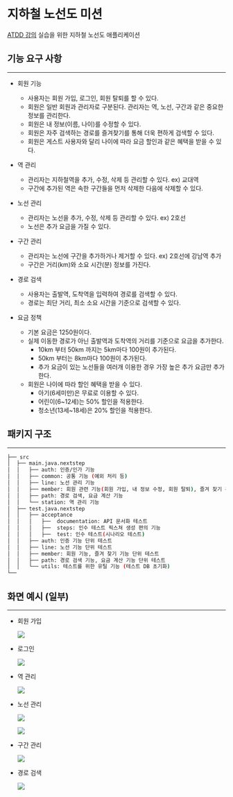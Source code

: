 # 지하철 노선도 미션

[ATDD 강의](https://edu.nextstep.camp/c/R89PYi5H) 실습을 위한 지하철 노선도 애플리케이션

## 기능 요구 사항

---

- 회원 기능

  - 사용자는 회원 가입, 로그인, 회원 탈퇴를 할 수 있다.
  - 회원은 일반 회원과 관리자로 구분된다. 관리자는 역, 노선, 구간과 같은 중요한 정보를 관리한다.
  - 회원은 내 정보(이름, 나이)를 수정할 수 있다.
  - 회원은 자주 검색하는 경로를 즐겨찾기를 통해 더욱 편하게 검색할 수 있다.
  - 회원은 게스트 사용자와 달리 나이에 따라 요금 할인과 같은 혜택을 받을 수 있다.

- 역 관리

  - 관리자는 지하철역을 추가, 수정, 삭제 등 관리할 수 있다. ex) 교대역
  - 구간에 추가된 역은 속한 구간들을 먼저 삭제한 다음에 삭제할 수 있다.

- 노선 관리

  - 관리자는 노선을 추가, 수정, 삭제 등 관리할 수 있다. ex) 2호선
  - 노선은 추가 요금을 가질 수 있다.

- 구간 관리

  - 관리자는 노선에 구간을 추가하거나 제거할 수 있다. ex) 2호선에 강남역 추가
  - 구간은 거리(km)와 소요 시간(분) 정보를 가진다.

- 경로 검색

  - 사용자는 출발역, 도착역을 입력하여 경로를 검색할 수 있다.
  - 경로는 최단 거리, 최소 소요 시간을 기준으로 검색할 수 있다.

- 요금 정책
  - 기본 요금은 1250원이다.
  - 실제 이동한 경로가 아닌 출발역과 도착역의 거리를 기준으로 요금을 추가한다.
    - 10km 부터 50km 까지는 5km마다 100원이 추가된다.
    - 50km 부터는 8km마다 100원이 추가된다.
    - 추가 요금이 있는 노선들을 여러개 이용한 경우 가장 높은 추가 요금만 추가한다.
  - 회원은 나이에 따라 할인 혜택을 받을 수 있다.
    - 아기(6세미만)은 무료로 이용할 수 있다.
    - 어린이(6~12세)는 50% 할인을 적용한다.
    - 청소년(13세~18세)은 20% 할인을 적용한다.

## 패키지 구조

---

```bash
├── src
│  ├── main.java.nextstep
│  │   ├── auth: 인증/인가 기능
│  │   ├── common: 공통 기능 (예외 처리 등)
│  │   ├── line: 노선 관리 기능
│  │   ├── member: 회원 관련 기능(회원 가입, 내 정보 수정, 회원 탈퇴), 즐겨 찾기 관리 기능
│  │   ├── path: 경로 검색, 요금 계산 기능
│  │   └── station: 역 관리 기능
│  ├── test.java.nextstep
│  │   ├── acceptance
│  │   │   ├──  documentation: API 문서화 테스트
│  │   │   ├──  steps: 인수 테스트 픽스쳐 생성 편의 기능
│  │   │   ├──  test: 인수 테스트(시나리오 테스트)
│  │   ├── auth: 인증 기능 단위 테스트
│  │   ├── line: 노선 기능 단위 테스트
│  │   ├── member: 회원 기능, 즐겨 찾기 기능 단위 테스트
│  │   ├── path: 경로 검색 기능, 요금 계산 기능 단위 테스트
│  │   └── utils: 테스트를 위한 유틸 기능 (테스트 DB 초기화)
└──
```

## 화면 예시 (일부)

---

- 회원 가입

  ![](https://velog.velcdn.com/images/imcool2551/post/a43bdb1f-3f87-46cf-8ced-df03cabcba82/image.png)

- 로그인

  ![](https://velog.velcdn.com/images/imcool2551/post/ca4ca292-dc61-4bad-9c15-db7cbff1d05e/image.png)

- 역 관리

  ![](https://velog.velcdn.com/images/imcool2551/post/fb578a34-39b1-489c-b142-c77a10f930e4/image.png)

- 노선 관리

  ![](https://velog.velcdn.com/images/imcool2551/post/25e5a2bf-9743-4a4c-8a99-b84ea245dfe5/image.png)

  ![](https://velog.velcdn.com/images/imcool2551/post/14e9bb96-7f35-48c1-98c9-9eac98e0f0fc/image.png)

- 구간 관리

  ![](https://velog.velcdn.com/images/imcool2551/post/c165cfc0-51d8-4baf-a2dd-ebe5957d75a2/image.png)

- 경로 검색

  ![](https://velog.velcdn.com/images/imcool2551/post/37998ec1-e9ac-4d1a-ae8d-16fb65288c72/image.png)
